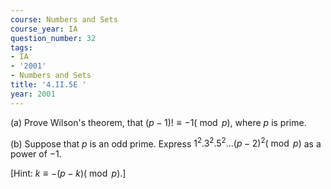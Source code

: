 ```yaml
---
course: Numbers and Sets
course_year: IA
question_number: 32
tags:
- IA
- '2001'
- Numbers and Sets
title: '4.II.5E '
year: 2001
---
```



(a) Prove Wilson's theorem, that $(p-1) ! \equiv-1(\bmod p)$, where $p$ is prime.

(b) Suppose that $p$ is an odd prime. Express $1^{2} .3^{2} .5^{2} \ldots(p-2)^{2}(\bmod p)$ as a power of $-1$.

[Hint: $k \equiv-(p-k)(\bmod p)$.]